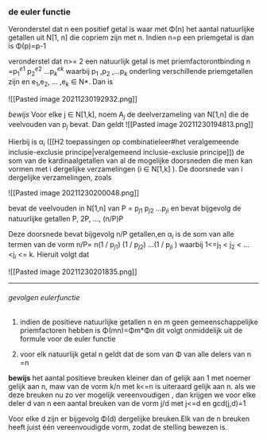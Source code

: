 ### de euler functie
Veronderstel dat n een positief getal is waar met Φ(n) het aantal natuurlijke getallen uit N[1, n] die copriem zijn met n. Indien n=p een priemgetal is dan is Φ(p)=p-1

veronderstel dat n>= 2 een natuurlijk getal is met priemfactorontbinding n =p$_1$$^e$$^1$ p$_2$$^e$$^2$ ...p$_k$$^e$$^k$ waarbij p$_1$ ,p$_2$ ,...p$_k$ onderling verschillende priemgetallen zijn en e$_1$,e$_2$, ... ,e$_k$ ∈ N*. Dan is

![[Pasted image 20211230192932.png]]

*bewijs*
Voor elke j ∈ N[1,k], noem A$_j$ de deelverzameling van N[1,n] die de veelvouden van p$_j$ bevat. Dan geldt
![[Pasted image 20211230194813.png]]

Hierbij is α$_i$ ([[H2 toepassingen op combinatieleer#het veralgemeende inclusie-exclusie principe|veralgemeend inclusie-exclusie principe]]) de som van de kardinaalgetallen van al de mogelijke doorsneden die men kan vormen met i dergelijke verzamelingen (i ∈ N[1,k] ). De doorsnede van i dergelijke verzamelingen, zoals

![[Pasted image 20211230200048.png]]

bevat de veelvouden in N[1,n] van P = p$_j$$_1$ p$_j$$_2$ ...p$_j$$_i$ en bevat bijgevolg de natuurlijke getallen
P, 2P, ..., (n/P)P

Deze doorsnede bevat bijgevolg n/P getallen,en α$_i$ is de som van alle termen van de vorm
n/P= n(1 / p$_j$$_1$) (1 / p$_j$$_2$) ...(1 / p$_j$$_i$ )
waarbij 1<=j$_1$ < j$_2$ < ... <j$_i$ <= k. Hieruit volgt dat

![[Pasted image 20211230201835.png]]

___
###### gevolgen eulerfunctie
1) indien de positieve natuurlijke getallen n en m geen gemeenschappelijke priemfactoren hebben is Φ(mn)=Φm\*Φn
dit volgt onmiddelijk uit de formule voor de euler functie

2) voor elk natuurlijk getal n geldt dat de som van Φ van alle delers van n  =n

**bewijs**
het aantal positieve breuken kleiner dan of gelijk aan 1 met noemer gelijk aan n, maw van de vorm k/n met k<=n
is uiteraard gelijk aan n. als we deze breuken nu zo ver mogelijk vereenvoudigen , dan krijgen we voor elke deler d van n een aantal breuken van de vorm j/d met j<=d en gcd(j,d)=1

Voor elke d zijn er bijgevolg Φ(d) dergelijke breuken.Elk van de n breuken heeft juist één vereenvoudigde vorm, zodat de stelling bewezen is.